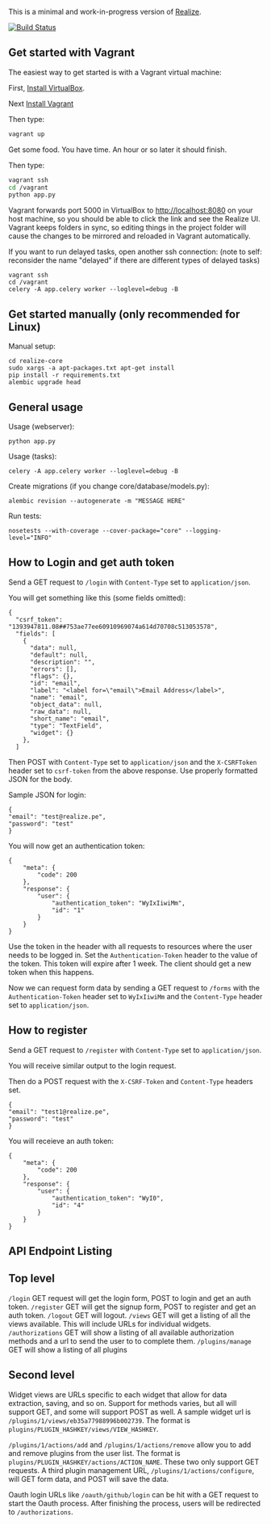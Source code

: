 This is a minimal and work-in-progress version of [Realize](http://www.realize.pe).

[![Build Status](https://travis-ci.org/realizeapp/realize-core.png?branch=master)](https://travis-ci.org/realizeapp/realize-core)

Get started with Vagrant
----------------------------------------

The easiest way to get started is with a Vagrant virtual machine:

First, [Install VirtualBox](https://www.virtualbox.org/wiki/Downloads).

Next [Install Vagrant](http://www.vagrantup.com/downloads)

Then type:
```sh
vagrant up
```

Get some food. You have time. An hour or so later it should finish.

Then type:

```sh
vagrant ssh
cd /vagrant
python app.py
```

Vagrant forwards port 5000 in VirtualBox to [http://localhost:8080](http://localhost:8080) on your host machine, so you should be able to click the link and see the Realize UI.  Vagrant keeps folders in sync, so editing things in the project folder will cause the changes to be mirrored and reloaded in Vagrant automatically.

If you want to run delayed tasks, open another ssh connection: (note to self: reconsider the name "delayed" if there are different types of delayed tasks)

```
vagrant ssh
cd /vagrant
celery -A app.celery worker --loglevel=debug -B
```


Get started manually (only recommended for Linux)
-----------------------------------------

Manual setup:

```
cd realize-core
sudo xargs -a apt-packages.txt apt-get install
pip install -r requirements.txt
alembic upgrade head
```

General usage
------------------------------------------

Usage (webserver):

```
python app.py
```

Usage (tasks):

```
celery -A app.celery worker --loglevel=debug -B
```

Create migrations (if you change core/database/models.py):

```
alembic revision --autogenerate -m "MESSAGE HERE"
```

Run tests:

```
nosetests --with-coverage --cover-package="core" --logging-level="INFO"
```

How to Login and get auth token
---------------------------------------------

Send a GET request to `/login` with `Content-Type` set to `application/json`.

You will get something like this (some fields omitted):

```
{
  "csrf_token": "1393947811.08##753ae77ee60910969074a614d70708c513053578",
  "fields": [
    {
      "data": null,
      "default": null,
      "description": "",
      "errors": [],
      "flags": {},
      "id": "email",
      "label": "<label for=\"email\">Email Address</label>",
      "name": "email",
      "object_data": null,
      "raw_data": null,
      "short_name": "email",
      "type": "TextField",
      "widget": {}
    },
  ]

```

Then POST with `Content-Type` set to `application/json` and the `X-CSRFToken` header set to `csrf-token` from the above response.  Use properly formatted JSON for the body.

Sample JSON for login:
```
{
"email": "test@realize.pe",
"password": "test"
}
```

You will now get an authentication token:

```
{
    "meta": {
        "code": 200
    },
    "response": {
        "user": {
            "authentication_token": "WyIxIiwiMm",
            "id": "1"
        }
    }
}
```

Use the token in the header with all requests to resources where the user needs to be logged in.  Set the `Authentication-Token` header to the value of the token.  This token will expire after 1 week.  The client should get a new token when this happens.

Now we can request form data by sending a GET request to `/forms` with the `Authentication-Token` header set to `WyIxIiwiMm` and the `Content-Type` header set to `application/json`.

How to register
---------------------------------------------

Send a GET request to `/register` with `Content-Type` set to `application/json`.

You will receive similar output to the login request.

Then do a POST request with the `X-CSRF-Token` and `Content-Type` headers set.

```
{
"email": "test1@realize.pe",
"password": "test"
}
```

You will receieve an auth token:

```
{
    "meta": {
        "code": 200
    },
    "response": {
        "user": {
            "authentication_token": "WyI0",
            "id": "4"
        }
    }
}
```

API Endpoint Listing
---------------------------------------------

## Top level

`/login` GET request will get the login form, POST to login and get an auth token.
`/register` GET will get the signup form, POST to register and get an auth token.
`/logout` GET will logout.
`/views` GET will get a listing of all the views available.  This will include URLs for individual widgets.
`/authorizations` GET will show a listing of all available authorization methods and a url to send the user to to complete them.
`/plugins/manage` GET will show a listing of all plugins

## Second level

Widget views are URLs specific to each widget that allow for data extraction, saving, and so on.  Support for methods varies, but all will support GET, and some will support POST as well.  A sample widget url is `/plugins/1/views/eb35a77988996b002739`.  The format is `plugins/PLUGIN_HASHKEY/views/VIEW_HASHKEY`.

`/plugins/1/actions/add` and `/plugins/1/actions/remove` allow you to add and remove plugins from the user list.  The format is `plugins/PLUGIN_HASHKEY/actions/ACTION_NAME`.  These two only support GET requests.  A third plugin management URL, `/plugins/1/actions/configure`, will GET form data, and POST will save the data.

Oauth login URLs like `/oauth/github/login` can be hit with a GET request to start the Oauth process.  After finishing the process, users will be redirected to `/authorizations`.

